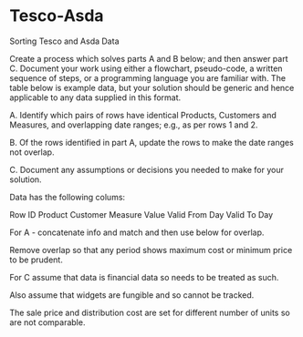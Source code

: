# Tesco-Asda
Sorting Tesco and Asda Data

Create a process which solves parts A and B below; and then answer part C. Document your work using either a flowchart, pseudo-code, a written sequence of steps, or a programming language you are familiar with. The table below is example data, but your solution should be generic and hence applicable to any data supplied in this format. 

A. Identify which pairs of rows have identical Products, Customers and Measures, and overlapping date ranges; e.g., as per rows 1 and 2. 

B. Of the rows identified in part A, update the rows to make the date ranges not overlap. 

C. Document any assumptions or decisions you needed to make for your solution.

Data has the following colums:

Row ID
Product
Customer
Measure
Value
Valid From Day
Valid To Day

For A - concatenate info and match and then use below for overlap.

Remove overlap so that any period shows maximum cost or minimum price to be prudent.

For C assume that data is financial data so needs to be treated as such.

Also assume that widgets are fungible and so cannot be tracked.

The sale price and distribution cost are set for different number of units so are not comparable.



